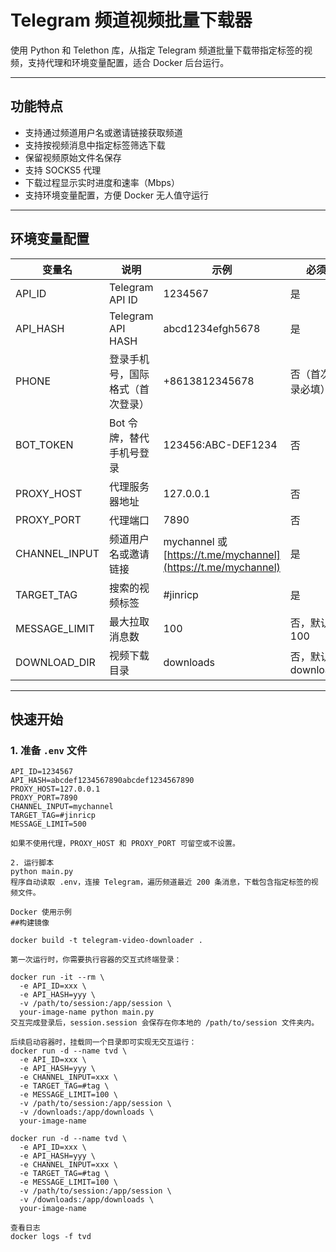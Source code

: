 # Telegram 频道视频批量下载器

使用 Python 和 Telethon 库，从指定 Telegram 频道批量下载带指定标签的视频，支持代理和环境变量配置，适合 Docker 后台运行。

---

## 功能特点

- 支持通过频道用户名或邀请链接获取频道
- 支持按视频消息中指定标签筛选下载
- 保留视频原始文件名保存
- 支持 SOCKS5 代理
- 下载过程显示实时进度和速率（Mbps）
- 支持环境变量配置，方便 Docker 无人值守运行

---

## 环境变量配置

| 变量名            | 说明                | 示例                                                           | 必须             |
| -------------- | ----------------- | ------------------------------------------------------------ | -------------- |
| API\_ID        | Telegram API ID   | 1234567                                                      | 是              |
| API\_HASH      | Telegram API HASH | abcd1234efgh5678                                             | 是              |
| PHONE          | 登录手机号，国际格式（首次登录）  | +8613812345678                                               | 否（首次登录必填）      |
| BOT\_TOKEN     | Bot 令牌，替代手机号登录    | 123456\:ABC-DEF1234                                          | 否              |
| PROXY\_HOST    | 代理服务器地址           | 127.0.0.1                                                    | 否              |
| PROXY\_PORT    | 代理端口              | 7890                                                         | 否              |
| CHANNEL\_INPUT | 频道用户名或邀请链接        | mychannel 或 [https://t.me/mychannel](https://t.me/mychannel) | 是              |
| TARGET\_TAG    | 搜索的视频标签           | #jinricp                                                     | 是              |
| MESSAGE\_LIMIT | 最大拉取消息数           | 100                                                          | 否，默认100        |
| DOWNLOAD\_DIR  | 视频下载目录            | downloads                                                    | 否，默认 downloads |


---

## 快速开始

### 1. 准备 `.env` 文件

```dotenv
API_ID=1234567
API_HASH=abcdef1234567890abcdef1234567890
PROXY_HOST=127.0.0.1
PROXY_PORT=7890
CHANNEL_INPUT=mychannel
TARGET_TAG=#jinricp
MESSAGE_LIMIT=500

如果不使用代理，PROXY_HOST 和 PROXY_PORT 可留空或不设置。

2. 运行脚本
python main.py
程序自动读取 .env，连接 Telegram，遍历频道最近 200 条消息，下载包含指定标签的视频文件。

Docker 使用示例
##构建镜像

docker build -t telegram-video-downloader .

第一次运行时，你需要执行容器的交互式终端登录：

docker run -it --rm \
  -e API_ID=xxx \
  -e API_HASH=yyy \
  -v /path/to/session:/app/session \
  your-image-name python main.py
交互完成登录后，session.session 会保存在你本地的 /path/to/session 文件夹内。

后续启动容器时，挂载同一个目录即可实现无交互运行：
docker run -d --name tvd \
  -e API_ID=xxx \
  -e API_HASH=yyy \
  -e CHANNEL_INPUT=xxx \
  -e TARGET_TAG=#tag \
  -e MESSAGE_LIMIT=100 \
  -v /path/to/session:/app/session \
  -v /downloads:/app/downloads \
  your-image-name

docker run -d --name tvd \
  -e API_ID=xxx \
  -e API_HASH=yyy \
  -e CHANNEL_INPUT=xxx \
  -e TARGET_TAG=#tag \
  -e MESSAGE_LIMIT=100 \
  -v /path/to/session:/app/session \
  -v /downloads:/app/downloads \
  your-image-name

查看日志
docker logs -f tvd
